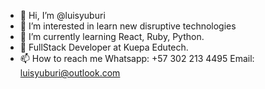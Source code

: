- 👋 Hi, I’m @luisyuburi
- 👀 I’m interested in learn new disruptive technologies
- 🌱 I’m currently learning React, Ruby, Python.
- 👀 FullStack Developer at Kuepa Edutech.
- 📫 How to reach me
Whatsapp: +57 302 213 4495
Email: luisyuburi@outlook.com

<!---
luisyuburi/luisyuburi is a ✨ special ✨ repository because its `README.md` (this file) appears on your GitHub profile.
You can click the Preview link to take a look at your changes.
--->
